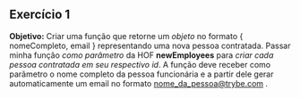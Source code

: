 ## Exercício 1

**Objetivo:** Criar uma função que retorne um _objeto_ no formato { nomeCompleto, email } representando uma nova pessoa contratada. Passar minha função _como parâmetro_ da HOF **newEmployees** para _criar cada pessoa contratada em seu respectivo id_. A função deve receber como parâmetro o nome completo da pessoa funcionária e a partir dele gerar automaticamente um email no formato nome_da_pessoa@trybe.com .